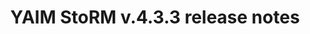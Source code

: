 ---
layout: release_note_component
title: "YAIM StoRM v.4.3.3 release notes"
release_date: "20.07.2013"
release_description: "This was the second update for StoRM in EMI-3."
release_title: "StoRM v.1.11.2"
release_version: "StoRM-v1.11.2"
component:
      name: "YAIM StoRM"
      package: "yaim-storm"
      version: "4.3.3"
      rfcs:
        - id: STOR-103
          type: bug
          title: StoRM publishes a wrong GLUE2EndpointServingState in one of the two GLUE2Endpoint
        - id: STOR-235
          type: bug
          title: YAIM StoRM does not provide a way to configure the XML-RPC service port
        - id: STOR-257
          type: bug
          title: Unable to change STORM_USER via yaim setup of StoRM
        - id: STOR-318
          type: feature
          title: Remove STORM_CKSUM_ALGORITHM variable
---